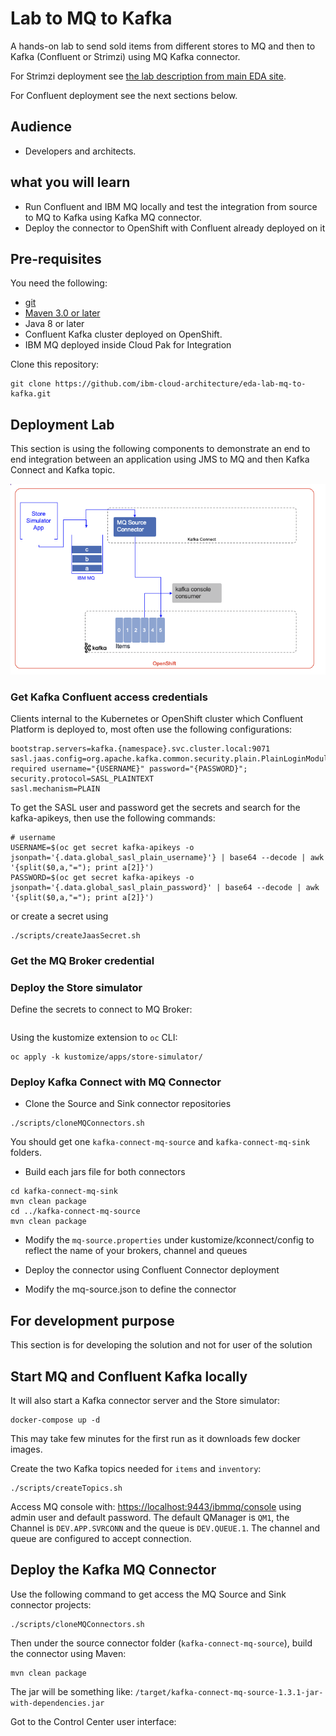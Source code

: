 # Lab to MQ to Kafka 

A hands-on lab to send sold items from different stores to MQ and then to Kafka (Confluent or Strimzi) using MQ Kafka connector.

For Strimzi deployment see [the lab description from main EDA site](https://ibm-cloud-architecture.github.io/refarch-eda/use-cases/connect-mq/).

For Confluent deployment see the next sections below.

## Audience

* Developers and architects.

## what you will learn

* Run Confluent and IBM MQ locally and test the integration from source to MQ to Kafka using Kafka MQ connector.
* Deploy the connector to OpenShift with Confluent already deployed on it

## Pre-requisites

You need the following:

* [git](https://git-scm.com/)
* [Maven 3.0 or later](https://maven.apache.org)
* Java 8 or later
* Confluent Kafka cluster deployed on OpenShift.
* IBM MQ deployed inside Cloud Pak for Integration 


Clone this repository:

```shell
git clone https://github.com/ibm-cloud-architecture/eda-lab-mq-to-kafka.git
```

## Deployment Lab

This section is using the following components to demonstrate an end to end integration between an application using JMS to MQ and then Kafka Connect and Kafka topic.

![](docs/mq-kafka-lab1.png)

### Get Kafka Confluent access credentials

Clients internal to the Kubernetes or OpenShift cluster which Confluent Platform is deployed to, most often use the following configurations:

```
bootstrap.servers=kafka.{namespace}.svc.cluster.local:9071
sasl.jaas.config=org.apache.kafka.common.security.plain.PlainLoginModule required username="{USERNAME}" password="{PASSWORD}";
security.protocol=SASL_PLAINTEXT
sasl.mechanism=PLAIN
```

To get the SASL user and password get the secrets and search for the kafka-apikeys, then use the following commands:

```shell
# username
USERNAME=$(oc get secret kafka-apikeys -o jsonpath='{.data.global_sasl_plain_username}'} | base64 --decode | awk '{split($0,a,"="); print a[2]}')
PASSWORD=$(oc get secret kafka-apikeys -o jsonpath='{.data.global_sasl_plain_password}' | base64 --decode | awk '{split($0,a,"="); print a[2]}')
```

or create a secret using

```shell
./scripts/createJaasSecret.sh
```

### Get the MQ Broker credential


### Deploy the Store simulator

Define the secrets to connect to MQ Broker:

```
```

Using the kustomize extension to `oc` CLI:

```
oc apply -k kustomize/apps/store-simulator/
```

### Deploy Kafka Connect with MQ Connector

* Clone the Source and Sink connector repositories

```shell
./scripts/cloneMQConnectors.sh
```

You should get one `kafka-connect-mq-source` and `kafka-connect-mq-sink` folders.

* Build each jars file for both connectors

```shell
cd kafka-connect-mq-sink
mvn clean package
cd ../kafka-connect-mq-source
mvn clean package
```

* Modify the `mq-source.properties` under kustomize/kconnect/config to reflect the name of your brokers, channel and queues

* Deploy the connector using Confluent Connector deployment

* Modify the mq-source.json to define the connector

## For development purpose

This section is for developing the solution and not for user of the solution

## Start MQ and Confluent Kafka locally

It will also start a Kafka connector server and the Store simulator:

```shell
docker-compose up -d
```

This may take few minutes for the first run as it downloads few docker images.

Create the two Kafka topics needed for `items` and `inventory`:

```shell
./scripts/createTopics.sh
```

Access MQ console with: [https://localhost:9443/ibmmq/console](https://localhost:9443/ibmmq/console/) using admin user and default password.
The default QManager is `QM1`, the Channel is `DEV.APP.SVRCONN` and the queue is `DEV.QUEUE.1`. The channel and queue are configured to accept connection.

## Deploy the Kafka MQ Connector

Use the following command to get access the MQ Source and Sink connector projects:

```shell
./scripts/cloneMQConnectors.sh
```

Then under the source connector folder (`kafka-connect-mq-source`), build the connector using Maven:

```shell
mvn clean package
```

The jar will be something like: `/target/kafka-connect-mq-source-1.3.1-jar-with-dependencies.jar`


Got to the Control Center user interface: [](http://localhost:9021)
